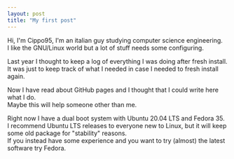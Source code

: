 ```yaml
---
layout: post
title: "My first post"
---
```


Hi, I'm Cippo95, I'm an italian guy studying computer science engineering.  
I like the GNU/Linux world but a lot of stuff needs some configuring.  

Last year I thought to keep a log of everything I was doing after fresh install.  
It was just to keep track of what I needed in case I needed to fresh install again.  

Now I have read about GitHub pages and I thought that I could write here what I do.  
Maybe this will help someone other than me.  

Right now I have a dual boot system with Ubuntu 20.04 LTS and Fedora 35.  
I recommend Ubuntu LTS releases to everyone new to Linux, but it will keep some old package for "stability" reasons.  
If you instead have some experience and you want to try (almost) the latest software try Fedora.  

